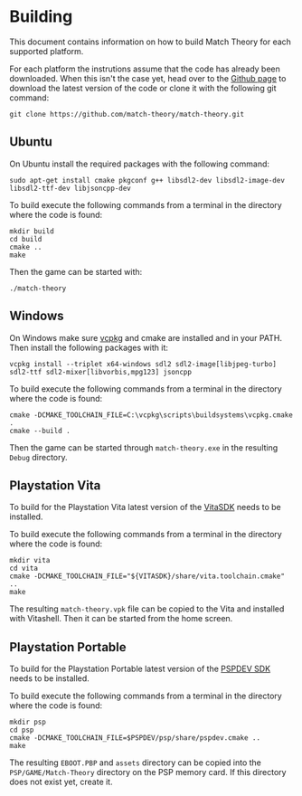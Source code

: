 # Building

This document contains information on how to build Match Theory for each supported platform.

For each platform the instrutions assume that the code has already been downloaded. When this isn't the case yet, head over to the [Github page](https://github.com/match-theory/match-theory) to download the latest version of the code or clone it with the following git command: 

```
git clone https://github.com/match-theory/match-theory.git
```

## Ubuntu

On Ubuntu install the required packages with the following command:

```
sudo apt-get install cmake pkgconf g++ libsdl2-dev libsdl2-image-dev libsdl2-ttf-dev libjsoncpp-dev
```

To build execute the following commands from a terminal in the directory where the code is found:

```
mkdir build
cd build
cmake ..
make
```

Then the game can be started with:

```
./match-theory
```

## Windows

On Windows make sure [vcpkg](https://vcpkg.io/) and cmake are installed and in your PATH. Then install the following packages with it:

```
vcpkg install --triplet x64-windows sdl2 sdl2-image[libjpeg-turbo] sdl2-ttf sdl2-mixer[libvorbis,mpg123] jsoncpp
```

To build execute the following commands from a terminal in the directory where the code is found:

```
cmake -DCMAKE_TOOLCHAIN_FILE=C:\vcpkg\scripts\buildsystems\vcpkg.cmake .
cmake --build .
```

Then the game can be started through ``match-theory.exe`` in the resulting ``Debug`` directory.


## Playstation Vita

To build for the Playstation Vita latest version of the [VitaSDK](https://vitasdk.org/) needs to be installed.

To build execute the following commands from a terminal in the directory where the code is found:

```
mkdir vita
cd vita
cmake -DCMAKE_TOOLCHAIN_FILE="${VITASDK}/share/vita.toolchain.cmake" ..
make
```

The resulting ``match-theory.vpk`` file can be copied to the Vita and installed with Vitashell. Then it can be started from the home screen.

## Playstation Portable

To build for the Playstation Portable latest version of the [PSPDEV SDK](https://github.com/pspdev/pspdev/releases) needs to be installed.

To build execute the following commands from a terminal in the directory where the code is found:

```
mkdir psp
cd psp
cmake -DCMAKE_TOOLCHAIN_FILE=$PSPDEV/psp/share/pspdev.cmake ..
make
```

The resulting ``EBOOT.PBP`` and ``assets`` directory can be copied into the ``PSP/GAME/Match-Theory`` directory on the PSP memory card. If this directory does not exist yet, create it.
